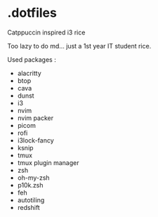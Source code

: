# .dotfiles
Catppuccin inspired i3 rice

Too lazy to do md... just a 1st year IT student rice.

Used packages :
- alacritty
- btop
- cava
- dunst
- i3
- nvim
- nvim packer
- picom
- rofi
- i3lock-fancy
- ksnip
- tmux
- tmux plugin manager
- zsh
- oh-my-zsh
- p10k.zsh
- feh
- autotiling
- redshift
